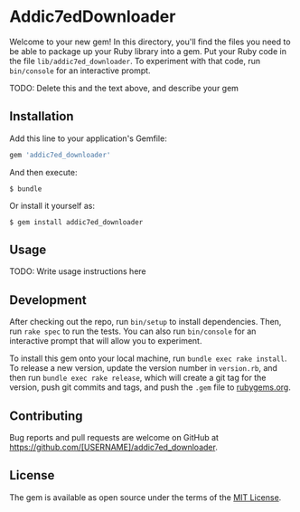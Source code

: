 # Addic7edDownloader

Welcome to your new gem! In this directory, you'll find the files you need to be able to package up your Ruby library into a gem. Put your Ruby code in the file `lib/addic7ed_downloader`. To experiment with that code, run `bin/console` for an interactive prompt.

TODO: Delete this and the text above, and describe your gem

## Installation

Add this line to your application's Gemfile:

```ruby
gem 'addic7ed_downloader'
```

And then execute:

    $ bundle

Or install it yourself as:

    $ gem install addic7ed_downloader

## Usage

TODO: Write usage instructions here

## Development

After checking out the repo, run `bin/setup` to install dependencies. Then, run `rake spec` to run the tests. You can also run `bin/console` for an interactive prompt that will allow you to experiment.

To install this gem onto your local machine, run `bundle exec rake install`. To release a new version, update the version number in `version.rb`, and then run `bundle exec rake release`, which will create a git tag for the version, push git commits and tags, and push the `.gem` file to [rubygems.org](https://rubygems.org).

## Contributing

Bug reports and pull requests are welcome on GitHub at https://github.com/[USERNAME]/addic7ed_downloader.


## License

The gem is available as open source under the terms of the [MIT License](http://opensource.org/licenses/MIT).

